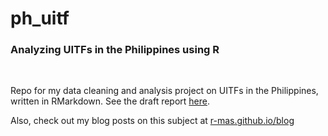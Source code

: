 # ph_uitf

### Analyzing UITFs in the Philippines using R

<br />

Repo for my data cleaning and analysis project on UITFs in the Philippines, written in RMarkdown. See the draft report [here](https://r-mas.github.io/ph_uitf/).  

Also, check out my blog posts on this subject at [r-mas.github.io/blog](https://r-mas.github.io/blog/)
